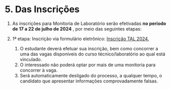 # 5. Das Inscrições

1. As inscrições para Monitoria de Laboratório serão efetivadas **no período de 17 a 22 de julho de 2024** , por meio das seguintes etapas:

2. 1ª etapa: Inscrição via formulário eletrônico: [Inscrição TAL 2024.](https://docs.google.com/forms/d/e/1FAIpQLScgbr67sQaTxcaLmItYgL4g4xkHonjRLYO0JawEqfKt98KCSg/closedform)

    1. O estudante deverá efetuar sua inscrição, bem como concorrer a uma das vagas disponíveis do curso técnico/laboratório ao qual está vinculado.
    2. O interessado não poderá optar por mais de uma monitoria para concorrer à vaga.
    3. Será automaticamente desligado do processo, a qualquer tempo, o candidato que apresentar informações comprovadamente falsas.